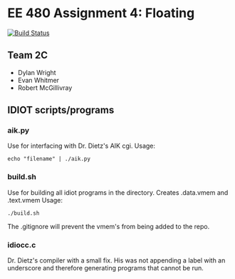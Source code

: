 # EE 480 Assignment 4: Floating

[![Build Status](http://intellproject.com:8090/buildStatus/icon?job=ee480-float-idiot)](http://intellproject.com:8090/job/ee480-float-idiot)

## Team 2C
* Dylan Wright
* Evan Whitmer
* Robert McGillivray

## IDIOT scripts/programs
### aik.py
Use for interfacing with Dr. Dietz's AIK cgi. Usage:

`echo "filename" | ./aik.py`

### build.sh
Use for building all idiot programs in the directory. Creates .data.vmem and
.text.vmem Usage:

`./build.sh`

The .gitignore will prevent the vmem's from being added to the repo.

### idiocc.c
Dr. Dietz's compiler with a small fix. His was not appending a label with
an underscore and therefore generating programs that cannot be run. 


